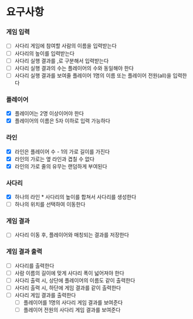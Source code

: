 # 요구사항

### 게임 입력
- [ ] 사다리 게임에 참여할 사람의 이름을 입력받는다
- [ ] 사다리의 높이를 입력받는다
- [ ] 사다리 실행 결과를 ,로 구분해서 입력받는다
- [ ] 사다리 실행 결과의 수는 플레이어의 수와 동일해야 한다
- [ ] 사다리 실행 결과를 보여줄 플레이어 1명의 이름 또는 플레이어 전원(all)을 입력한다

### 플레이어
- [x] 플레이어는 2명 이상이어야 한다
- [x] 플레이어의 이름은 5자 이하로 입력 가능하다

### 라인
- [x] 라인은 플레이어 수 - 1의 가로 길이를 가진다
- [x] 라인의 가로는 옆 라인과 겹칠 수 없다
- [x] 라인의 가로 줄의 유무는 랜덤하게 부여된다

### 사다리
- [x] 하나의 라인 * 사다리의 높이를 합쳐서 사다리를 생성한다
- [ ] 하나의 위치를 선택하여 이동한다

### 게임 결과
- [ ] 사다리 이동 후, 플레이어와 매칭되는 결과를 저장한다

### 게임 결과 출력
- [ ] 사다리를 출력한다
- [ ] 사람 이름의 길이에 맞게 사다리 폭이 넓어져야 한다
- [ ] 사다리 출력 시, 상단에 플레이어의 이름도 같이 출력한다
- [ ] 사다리 출력 시, 하단에 게임 결과를 같이 출력한다
- [ ] 사다리 게임 결과를 출력한다
  - [ ] 플레이어를 1명의 사다리 게임 결과를 보여준다
  - [ ] 플레이어 전원의 사다리 게임 결과를 보여준다 